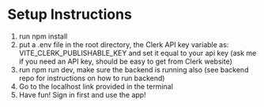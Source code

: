# Setup Instructions

1. run npm install
2. put a .env file in the root directory, the Clerk API key variable as: VITE_CLERK_PUBLISHABLE_KEY and set it equal to your api key (ask me if you need an API key, should be easy to get from Clerk website)
3. run npm run dev, make sure the backend is running also (see backend repo for instructions on how to run backend)
4. Go to the localhost link provided in the terminal
5. Have fun! Sign in first and use the app!

